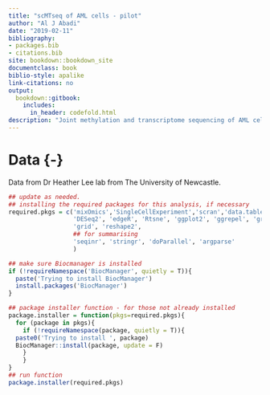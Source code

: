 ```yaml
--- 
title: "scMTseq of AML cells - pilot"
author: "Al J Abadi"
date: "2019-02-11"
bibliography:
- packages.bib
- citations.bib
site: bookdown::bookdown_site
documentclass: book
biblio-style: apalike
link-citations: no
output:
  bookdown::gitbook:
    includes:
      in_header: codefold.html
description: "Joint methylation and transcriptome sequencing of AML cells"
---
```




# Data {-}

Data from Dr Heather Lee lab from The University of Newcastle. 


<!-- The cells are from the Kasumi-1 AML cell line. Cell identifiers are given by a letter (indicating plate row), and a number (indicating plate column), e.g. *_A7_*, *_C10_*. -->


<!-- +  **scRNA-seq Data** -->

<!-- Count matrices which are quality controlled. -->


<!-- +  **scBS-seq Data** -->

<!-- Each .cov file in which each line is a cytosine residue, and the columns are as follows: -->
<!-- <chromosome>  <position>  <strand>  <count methylated>  <count unmethylated>  <C-context> <trinucleotide context> -->
<!-- These reports are produced by Bismark. The functional element is ill defined. Sometimes we look at promoters, sometimes enhancers, sometimes unbiased - occasionally overlapping - 3kb windows to ensure minimisation of missed genomic features. -->

<!-- 40 cells amcth those from RNA-seq. -->


```r
## update as needed.
## installing the required packages for this analysis, if necessary
required.pkgs = c('mixOmics','SingleCellExperiment','scran','data.table',
                  'DESeq2', 'edgeR', 'Rtsne', 'ggplot2', 'ggrepel', 'gridExtra',
                  'grid', 'reshape2',
                  ## for summarising
                  'seqinr', 'stringr', 'doParallel', 'argparse'
                  )
```


```r
## make sure Biocmanager is installed
if (!requireNamespace('BiocManager', quietly = T)){
  paste('Trying to install BiocManager')
  install.packages('BiocManager')
}
```


```r
## package installer function - for those not already installed
package.installer = function(pkgs=required.pkgs){
  for (package in pkgs){
    if (!requireNamespace(package, quietly = T)){
  paste0('Trying to install ', package)
  BiocManager::install(package, update = F)
    }
    }
}
## run function
package.installer(required.pkgs)
```

<!-- Activate when params are finalised and defined in YAML -->
<!-- ```{r} -->
<!-- ## I/O -->
<!-- io=list() -->
<!--   ## raw RNA data -->
<!--   io$rna_file = params$rna_file ## '../data/scRNA-seq/raw/Kasumi1_scRNAseq_RawCounts.txt' -->
<!--   ## raw single bp met calls folder -->
<!--   io$met_1bp_in = params$met_1bp_in ## '../data/scBS-seq/met/1bp/raw' -->
<!--   ## processed single bp met calls file name -->
<!--   io$met_1bp_out = params$met_1bp_out ## '../data/scBS-seq/met/1bp/parsed/met_data.tsv' -->
<!--   ## whether to use parsed data or (re-)parse -->
<!--   io$use.parsed= params$use.parsed## TRUE -->
<!--   ## 3kb windows data folder -->
<!--   io$met_3kb = params$met_3kb ## '../data/scBS-seq/met/3kbp/raw/methylVariance-w3K-s1K5.csv' -->
<!--   ## .bed files for summarising calls on genomic features -->
<!--   io$bedfiles = params$bedfiles ## '../data/scBS-seq/filt' -->
<!--   io$RData = params$RData ## save rdata -->
<!-- ``` -->



